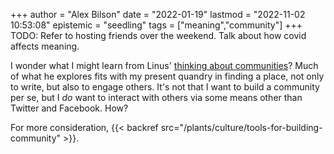 +++
author = "Alex Bilson"
date = "2022-01-19"
lastmod = "2022-11-02 10:53:08"
epistemic = "seedling"
tags = ["meaning","community"]
+++
TODO: Refer to hosting friends over the weekend. Talk about how covid affects meaning.

I wonder what I might learn from Linus' [thinking about communities](https://thesephist.com/posts/community-possibility/)? Much of what he explores fits with my present quandry in finding a place, not only to write, but also to engage others. It's not that I want to build a community per se, but I _do_ want to interact with others via some means other than Twitter and Facebook. How?

For more consideration, {{< backref src="/plants/culture/tools-for-building-community" >}}.
